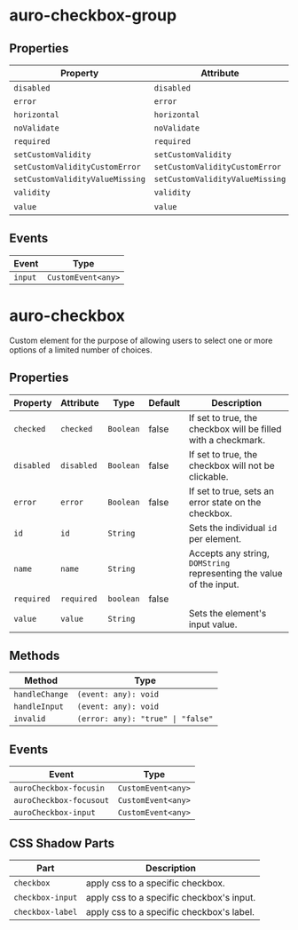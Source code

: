# auro-checkbox-group

## Properties

| Property                        | Attribute                       | Type      | Default     |
|---------------------------------|---------------------------------|-----------|-------------|
| `disabled`                      | `disabled`                      | `boolean` | false       |
| `error`                         | `error`                         | `string`  |             |
| `horizontal`                    | `horizontal`                    | `boolean` | false       |
| `noValidate`                    | `noValidate`                    | `boolean` |             |
| `required`                      | `required`                      | `boolean` | false       |
| `setCustomValidity`             | `setCustomValidity`             | `string`  |             |
| `setCustomValidityCustomError`  | `setCustomValidityCustomError`  | `string`  |             |
| `setCustomValidityValueMissing` | `setCustomValidityValueMissing` | `string`  |             |
| `validity`                      | `validity`                      | `string`  | "undefined" |
| `value`                         | `value`                         | `array`   | "undefined" |

## Events

| Event   | Type               |
|---------|--------------------|
| `input` | `CustomEvent<any>` |


# auro-checkbox

Custom element for the purpose of allowing users to select one or more options of a limited number of choices.

## Properties

| Property   | Attribute  | Type      | Default | Description                                      |
|------------|------------|-----------|---------|--------------------------------------------------|
| `checked`  | `checked`  | `Boolean` | false   | If set to true, the checkbox will be filled with a checkmark. |
| `disabled` | `disabled` | `Boolean` | false   | If set to true, the checkbox will not be clickable. |
| `error`    | `error`    | `Boolean` | false   | If set to true, sets an error state on the checkbox. |
| `id`       | `id`       | `String`  |         | Sets the individual `id` per element.            |
| `name`     | `name`     | `String`  |         | Accepts any string, `DOMString` representing the value of the input. |
| `required` | `required` | `boolean` | false   |                                                  |
| `value`    | `value`    | `String`  |         | Sets the element's input value.                  |

## Methods

| Method         | Type                              |
|----------------|-----------------------------------|
| `handleChange` | `(event: any): void`              |
| `handleInput`  | `(event: any): void`              |
| `invalid`      | `(error: any): "true" \| "false"` |

## Events

| Event                   | Type               |
|-------------------------|--------------------|
| `auroCheckbox-focusin`  | `CustomEvent<any>` |
| `auroCheckbox-focusout` | `CustomEvent<any>` |
| `auroCheckbox-input`    | `CustomEvent<any>` |

## CSS Shadow Parts

| Part             | Description                               |
|------------------|-------------------------------------------|
| `checkbox`       | apply css to a specific checkbox.         |
| `checkbox-input` | apply css to a specific checkbox's input. |
| `checkbox-label` | apply css to a specific checkbox's label. |
